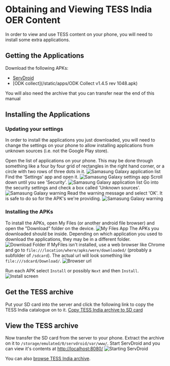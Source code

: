 Obtaining and Viewing TESS India OER Content
============================================

In order to view and use TESS content on your phone, you will need to install some extra applications.

Getting the Applications
------------------------

Download the following APKs:

* [ServDroid](/static/apps/org.servDroid.web_1000300.apk) 
* [ODK collect](/static/apps/ODK Collect v1.4.5 rev 1048.apk)

You will also need the archive that you can transfer near the end of this manual

Installing the Applications
---------------------------

### Updating your settings ###

In order to install the applications you just downloaded, you will need to change the settings on your phone to allow installing applications from unknown sources (i.e. not the Google Play store).

Open the list of applications on your phone. This may be done through something like a four by four grid of rectangles in the right hand corner, or a circle with two rows of three dots in it.
![Samasung Galaxy application list](/static/images/samsung_galaxy_application_list_tiny.png)
Find the 'Settings' app and open it.
![Samasung Galaxy settings app](/static/images/samsung_galaxy_settings_app_tiny.png)
Scroll down until you see 'Security'.
![Samasung Galaxy application list](/static/images/samsung_galaxy_security_tiny.png)
Go into the security settings and check a box called 'Unknown sources'.
![Samasung Galaxy warning](/static/images/samsung_galaxy_unknown_sources_tiny.png)
Read the warning message and select 'OK'. It is safe to do so for the APK's we're providing.
![Samasung Galaxy warning](/static/images/samsung_galaxy_warning.png)

### Installing the APKs ###

To install the APKs, open My Files (or another android file browser) and open the "Download" folder on the device.
![My Files App](/static/images/my_files_tiny.png)
The APKs you downloaded should be inside. Depending on which application you used to download the applications, they may be in a different folder.
![Download Folder](/static/images/download_folder_tiny.png)
If MyFiles isn't installed, use a web browser like Chrome and go to `file:///location/where/apks/were/downloaded/` (probably a subfolder of `/sdcard`). The actual url will look something like `file:///sdcard/Download/`.
![Browser url](/static/images/browser_url_tiny.png)

Run each APK select `Install` or possibly `Next` and then `Install`.
![Install screen](/static/images/install.png)

Get the TESS archive
--------------------

Put your SD card into the server and click the following link to copy the TESS India catalogue on to it. [Copy TESS India archive to SD card](copy_tess_india.html)

View the TESS archive
---------------------

Now transfer the SD card from the server to your phone. Extract the archive on it to `/storage/emulated/0/servdroid/var/www/`. Start ServDroid and you can view it's contents at [http://localhost:8080/](http://localhost:8080/)
![Starting ServDroid](/static/images/starting_servdroid_tiny.png)

You can also [browse TESS India archive](tess.html).